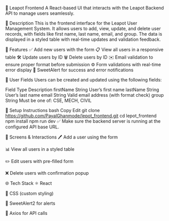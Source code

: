 🎯 Leapot Frontend
A React-based UI that interacts with the Leapot Backend API to manage users seamlessly.

🧩 Description
This is the frontend interface for the Leapot User Management System. It allows users to add, view, update, and delete user records, with fields like first name, last name, email, and group. The data is displayed in a styled table with real-time updates and validation feedback.

🚀 Features
✅ Add new users with the form
📋 View all users in a responsive table
🛠️ Update users by ID
🗑️ Delete users by ID
✉️ Email validation to ensure proper format before submission
⚙️ Form validations with real-time error display
🎉 SweetAlert for success and error notifications

🧾 User Fields
Users can be created and updated using the following fields:

Field	Type	Description
firstName	String	User’s first name
lastName	String	User’s last name
email	String	Valid email address (with format check)
group	String	Must be one of: CSE, MECH, CIVIL

🔧 Setup Instructions
bash
Copy
Edit
git clone https://github.com/PayalGhanmode/lepot_frontend.git
cd lepot_frontend
npm install
npm run dev
✅ Make sure the backend server is running at the configured API base URL.

📸 Screens & Interactions
🖊️ Add a user using the form

📊 View all users in a styled table

✏️ Edit users with pre-filled form

❌ Delete users with confirmation popup

🌐 Tech Stack
⚛️ React

💅 CSS (custom styling)

🍬 SweetAlert2 for alerts

🧠 Axios for API calls
